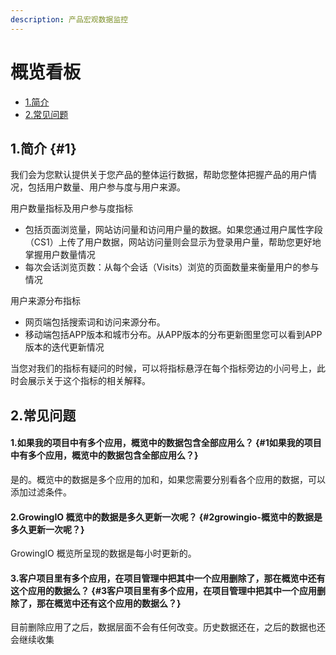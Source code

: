 ```yaml
---
description: 产品宏观数据监控
---
```


# 概览看板

* [1.简介](overview.md#1)
* [2.常见问题](overview.md#2-chang-jian-wen-ti)

## 1.简介 {#1}

我们会为您默认提供关于您产品的整体运行数据，帮助您整体把握产品的用户情况，包括用户数量、用户参与度与用户来源。

用户数量指标及用户参与度指标

* 包括页面浏览量，网站访问量和访问用户量的数据。如果您通过用户属性字段（CS1）上传了用户数据，网站访问量则会显示为登录用户量，帮助您更好地掌握用户数量情况
* 每次会话浏览页数：从每个会话（Visits）浏览的页面数量来衡量用户的参与情况

用户来源分布指标

* 网页端包括搜索词和访问来源分布。
* 移动端包括APP版本和城市分布。从APP版本的分布更新图里您可以看到APP版本的迭代更新情况

当您对我们的指标有疑问的时候，可以将指标悬浮在每个指标旁边的小问号上，此时会展示关于这个指标的相关解释。

## 2.常见问题

#### 1.如果我的项目中有多个应用，概览中的数据包含全部应用么？ {#1如果我的项目中有多个应用，概览中的数据包含全部应用么？}

是的。概览中的数据是多个应用的加和，如果您需要分别看各个应用的数据，可以添加过滤条件。

#### 2.GrowingIO 概览中的数据是多久更新一次呢？ {#2growingio-概览中的数据是多久更新一次呢？}

GrowingIO 概览所呈现的数据是每小时更新的。

#### 3.客户项目里有多个应用，在项目管理中把其中一个应用删除了，那在概览中还有这个应用的数据么？ {#3客户项目里有多个应用，在项目管理中把其中一个应用删除了，那在概览中还有这个应用的数据么？}

目前删除应用了之后，数据层面不会有任何改变。历史数据还在，之后的数据也还会继续收集

